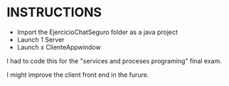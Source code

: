 # INSTRUCTIONS

+ Import the EjercicioChatSeguro folder as a java project
+ Launch 1 Server
+ Launch x ClienteAppwindow

I had to code this for the "services and proceses programing" final exam. 

I might improve the client front end in the furure.

